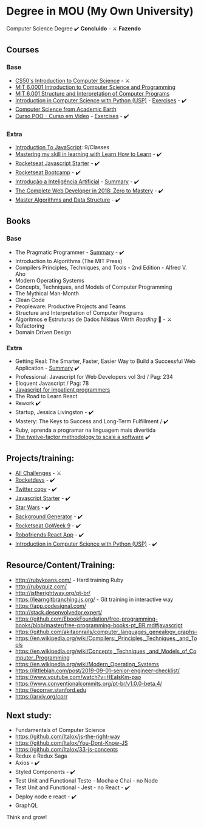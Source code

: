# Degree in MOU (My Own University)
Computer Science Degree
✔️ **Concluido** - ⚔️ **Fazendo**

## Courses
### Base
- [CS50's Introduction to Computer Science](https://www.edx.org/course/cs50s-introduction-computer-science-harvardx-cs50x) - ⚔️
- [MIT 6.0001 Introduction to Computer Science and Programming](https://www.youtube.com/watch?v=nykOeWgQcHM&list=PLUl4u3cNGP63WbdFxL8giv4yhgdMGaZNA)
- [MIT 6.001 Structure and Interpretation of Computer Programs](https://www.youtube.com/watch?v=-J_xL4IGhJA&list=PLE18841CABEA24090)
- [Introduction in Computer Science with Python (USP)](https://bit.ly/2IIVuWe) - [Exercises](https://github.com/iaurg/ciencia-computacao-coursera) - ✔️ 
- [Computer Science from Academic Earth](https://academicearth.org/computer-science/)
- [Curso POO - Curso em Video](https://www.youtube.com/watch?v=KlIL63MeyMY&list=PLHz_AreHm4dmGuLII3tsvryMMD7VgcT7x) - [Exercises](https://github.com/iaurg/OOP-Exercises-PHP) - ✔️ 

### Extra
- [Introduction To JavaScript](https://www.codecademy.com/learn/introduction-to-javascript): 9/Classes
- [Mastering my skill in learning with Learn How to Learn](https://www.coursera.org/learn/learning-how-to-learn) - ✔️
- [Rocketseat Javascript Starter](https://rocketseat.com.br/starter) - ✔️
- [Rocketseat Bootcamp](https://rocketseat.com.br) - ✔️
- [Introdução a Inteligência Artificial](https://www.microsoft.com/pt-br/academia) - [Summary](https://github.com/iaurg/academia-ia) - ✔️
- [The Complete Web Developer in 2018: Zero to Mastery](https://www.udemy.com/course/the-complete-web-developer-zero-to-mastery) - ✔️
- [Master Algorithms and Data Structure](https://www.udemy.com/course/master-the-coding-interview-data-structures-algorithms) - ✔️

## Books

### Base
- The Pragmatic Programmer - [Summary](https://github.com/Italox/The-Pragmatic-Programmer) - ✔️
- Introduction to Algorithms (The MIT Press)
- Compilers Principles, Techniques, and Tools - 2nd Edition - Alfred V. Aho
- Modern Operating Systems
- Concepts, Techniques, and Models of Computer Programming
- The Mythical Man-Month
- Clean Code
- Peopleware: Productive Projects and Teams
- Structure and Interpretation of Computer Programs
- Algoritmos e Estruturas de Dados Niklaus Wirth *Reading* 📖 - ⚔️
- Refactoring
- Domain Driven Design

### Extra
- Getting Real: The Smarter, Faster, Easier Way to Build a Successful Web Application - [Summary](https://github.com/Italox/Getting-Real-Summary) ✔️
- Professional: Javascript for Web Developers vol 3rd / Pag: 234
- Eloquent Javascript / Pag: 78
- [Javascript for impatient programmers](https://exploringjs.com/impatient-js/toc.html) 
- The Road to Learn React
- Rework ✔️
- Startup, Jessica Livingston - ✔️
- Mastery: The Keys to Success and Long-Term Fulfillment / ✔️
- Ruby, aprenda a programar na linguagem mais divertida
- [The twelve-factor methodology to scale a software](https://12factor.net) ✔️

## Projects/training:

- [All Challenges](https://github.com/iaurg/all-challenges) - ⚔️
- [Rocketdevs](https://github.com/Italox/rocketseatdevs) - ✔️
- [Twitter copy](https://github.com/Italox/twitter-react) - ✔️
- [Javascript Starter](https://github.com/Italox/RocketSeat/tree/master/JS) - ✔️
- [Star Wars](https://github.com/Italox/star_wars) - ✔️
- [Background Generator](https://github.com/Italox/background-generator) - ✔️
- [Rocketseat GoWeek 9](https://github.com/Italox/tattoour) - ✔️
- [Robofriends React App](https://github.com/Italox/Robofriends) - ✔️
- [Introduction in Computer Science with Python (USP)](https://github.com/Italox/ciencia-computacao-coursera) - ✔️


## Resource/Content/Training:
- http://rubykoans.com/ - Hard training Ruby
- http://rubyquiz.com/
- http://jstherightway.org/pt-br/
- https://learngitbranching.js.org/ - Git training in interactive way 
- https://app.codesignal.com/
- http://stack.desenvolvedor.expert/
- https://github.com/EbookFoundation/free-programming-books/blob/master/free-programming-books-pt_BR.md#javascript
- https://github.com/akitaonrails/computer_languages_genealogy_graphs-
- https://en.wikipedia.org/wiki/Compilers:_Principles,_Techniques,_and_Tools
- https://en.wikipedia.org/wiki/Concepts,_Techniques,_and_Models_of_Computer_Programming
- https://en.wikipedia.org/wiki/Modern_Operating_Systems
- https://littleblah.com/post/2019-09-01-senior-engineer-checklist/
- https://www.youtube.com/watch?v=HEaIsKm-pao
- https://www.conventionalcommits.org/pt-br/v1.0.0-beta.4/
- https://ecorner.stanford.edu
- https://arxiv.org/corr

## Next study:
- Fundamentals of Computer Science
- https://github.com/Italox/js-the-right-way
- https://github.com/Italox/You-Dont-Know-JS
- https://github.com/Italox/33-js-concepts
- Redux e Redux Saga
- Axios  - ✔️
- Styled Components  - ✔️
- Test Unit and Functional Teste - Mocha e Chai - no Node
- Test Unit and Functional - Jest - no React  - ✔️
- Deploy node e react - ✔️
- GraphQL

Think and grow!
